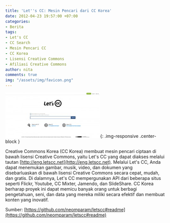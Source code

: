 ```yaml
---
title: 'Let''s CC: Mesin Pencari dari CC Korea'
date: 2012-04-23 19:57:00 +07:00
categories:
- Berita
tags:
- Let's CC
- CC Search
- Mesin Pencari CC
- CC Korea
- Lisensi Creative Commons
- Afiliasi Creative Commons
author: nita
comments: true
img: "/assets/img/favicon.png"
---
```


![lets-cc-300x143.jpg](/uploads/lets-cc-300x143.jpg){: .img-responsive .center-block }

Creative Commons Korea (CC Korea) membuat mesin pencari ciptaan di bawah lisensi Creative Commons, yaitu Let's CC yang dapat diakses melalui tautan [http://eng.letscc.net](http://eng.letscc.net). Melalui Let's CC, Anda dapat menemukan gambar, musik, video, dan dokumen yang disebarluaskan di bawah lisensi Creative Commons secara cepat, mudah, dan gratis. Di dalamnya, Let's CC mempergunakan API dari beberapa situs seperti Flickr, Youtube, CC Mixter, Jamendo, dan SlideShare. CC Korea berharap proyek ini dapat memicu banyak orang untuk berbagi pengetahuan, seni, dan data yang mereka miliki secara efektif dan membuat konten yang inovatif.

Sumber: [https://github.com/neomparam/letscc#readme](https://github.com/neomparam/letscc#readme)
